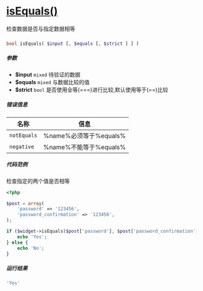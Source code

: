 [isEquals()](http://twinh.github.io/widget/api/isEquals)
========================================================

检查数据是否与指定数据相等

### 
```php
bool isEquals( $input [, $equals [, $strict ] ] )
```

##### 参数
* **$input** `mixed` 待验证的数据
* **$equals** `mixed` 与数据比较的值
* **$strict** `bool` 是否使用全等(===)进行比较,默认使用等于(==)比较


##### 错误信息
| **名称**              | **信息**                                                       | 
|-----------------------|----------------------------------------------------------------|
| `notEquals`           | %name%必须等于%equals%                                         |
| `negative`            | %name%不能等于%equals%                                         |


##### 代码范例
检查指定的两个值是否相等
```php
<?php

$post = array(
    'password' => '123456',
    'password_confirmation' => '123456',
);

if ($widget->isEquals($post['password'], $post['password_confirmation'])) {
    echo 'Yes';
} else {
    echo 'No';
}
```
##### 运行结果
```php
'Yes'
```
